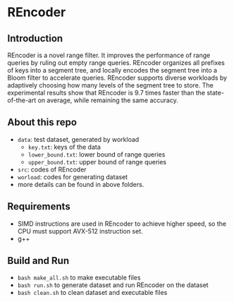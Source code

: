 # REncoder

## Introduction
REncoder is a novel range filter. It improves the performance of range queries by ruling out empty range queries. REncoder organizes all prefixes of keys into a segment tree, and locally encodes the segment tree into a Bloom filter to accelerate queries. REncoder supports diverse workloads by adaptively choosing how many levels of the segment tree to store. The experimental results show that REncoder is 9.7 times faster than the state-of-the-art on average, while remaining the same accuracy.

## About this repo
- `data`: test dataset, generated by workload 
  - `key.txt`: keys of the data
  - `lower_bound.txt`: lower bound of range queries
  - `upper_bound.txt`: upper bound of range queries 
- `src`: codes of REncoder
- `worload`: codes for generating dataset
- more details can be found in above folders.

## Requirements
- SIMD instructions are used in REncoder to achieve higher speed, so the CPU must support AVX-512 instruction set.
- g++

## Build and Run
- `bash make_all.sh` to make executable files
- `bash run.sh` to generate dataset and run REncoder on the dataset
- `bash clean.sh` to clean dataset and executable files